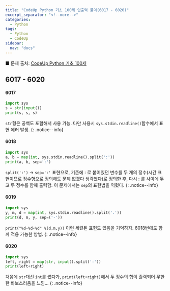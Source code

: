 ```yaml
---
title: "CodeUp Python 기초 100제 입출력 풀이(6017 - 6020)"
excerpt_separator: "<!--more-->"
categories:
  - Python
tags:
  - Python
  - CodeUp
sidebar:
  nav: "docs"
---
```


■ 문제 출처: [CodeUp Python 기초 100제](https://codeup.kr/problemsetsol.php?psid=33)

## 6017 - 6020

#### 6017
```python
import sys
s = str(input())
print(s, s, s)
```
`str`형은 공백도 포함해서 사용 가능. 다만 사용시 `sys.stdin.readline()`함수에서 표현 에러 발생.
{: .notice--info}

#### 6018
```python
import sys
a, b = map(int, sys.stdin.readline().split(':'))
print(a, b, sep=':')
```
`split(':')` → `sep=':'` 표현으로, 기존에 : 로 붙어있던 변수를 두 개의 정수(시간 표현이므로 정수형으로 정의해도 문제 없겠다 생각했다)로 정의한 후, 다시 : 를 사이에 두고 두 정수를 함께 출력함. 이 문제에서는 `sep`의 표현법을 익혔다.
{: .notice--info}

#### 6019
```python
import sys
y, m, d = map(int, sys.stdin.readline().split('.'))
print(d, m, y, sep=('-'))
```
`print("%d-%d-%d" %(d,m,y))` 이런 세련된 표현도 있음을 기억하자. 6018번에도 함께 적용 가능한 방법.
{: .notice--info}

#### 6020
```python
import sys
left, right = map(str, input().split('-'))
print(left+right)
```
처음에 `str`대신 `int`를 썼다가, `print(left+right)`에서 두 정수의 합이 출력되어 무한한 바보스러움을 느낌...
{: .notice--info}